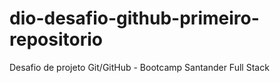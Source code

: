 # dio-desafio-github-primeiro-repositorio
Desafio de projeto Git/GitHub - Bootcamp Santander Full Stack
